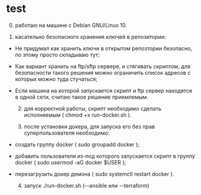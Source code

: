 
# test

   0) работаю на машине с Debian GNU/Linux 10.

   1) касательно безопасного хранения ключей в репозитории:

- Не придумал как хранить ключи в открытом репозтории безопасно, по этому просто складываю тут;
- Как вариант хранить на ftp/sftp сервере, и стягивать скриптом, для безопасности такого решения можно ограничить список адресов с которых можно туда стучаться;
- Если машина на которой запускается скрипт и ftp сервер находятся в одной сети, считаю такое решение приемлемым.
	
   2) для корректной работы, скрипт необходимо сделать исполняемым ( chmod +x run-docker.sh ).

   3) после установки докера, для запуска его без прав суперпользователя необходимо:

- создать группу docker ( sudo groupadd docker );
- добавить пользователя из-под которого запускается скрипт в группу docker ( sudo usermod -aG docker $USER );
- перезагрузить докер демона ( sudo systemctl restart docker ).

   4) запуск ./run-docker.sh (--ansible или --terraform)